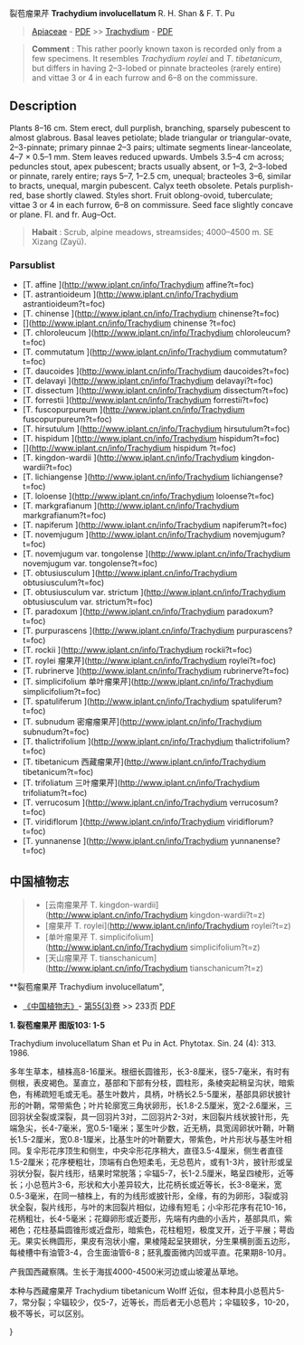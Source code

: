 裂苞瘤果芹 **Trachydium involucellatum** R. H. Shan & F. T. Pu

> [Apiaceae](http://www.iplant.cn/info/Apiaceae?t=foc) - [PDF](http://www.iplant.cn/foc/pdf/Apiaceae.pdf) >> [Trachydium](http://www.iplant.cn/info/Trachydium?t=foc) - [PDF](http://www.iplant.cn/foc/pdf/Trachydium.pdf)


> **Comment** : 
> This rather poorly known taxon is recorded only from a few specimens. It resembles *Trachydium* *roylei* and *T*. *tibetanicum*, but differs in having 2–3-lobed or pinnate bracteoles (rarely entire) and vittae 3 or 4 in each furrow and 6–8 on the commissure.

## Description

Plants 8–16 cm. Stem erect, dull purplish, branching, sparsely pubescent to almost glabrous. Basal leaves petiolate; blade triangular or triangular-ovate, 2–3-pinnate; primary pinnae 2–3 pairs; ultimate segments linear-lanceolate, 4–7 × 0.5–1 mm. Stem leaves reduced upwards. Umbels 3.5–4 cm across; peduncles stout, apex pubescent; bracts usually absent, or 1–3, 2–3-lobed or pinnate, rarely entire; rays 5–7, 1–2.5 cm, unequal; bracteoles 3–6, similar to bracts, unequal, margin pubescent. Calyx teeth obsolete. Petals purplish-red, base shortly clawed. Styles short. Fruit oblong-ovoid, tuberculate; vittae 3 or 4 in each furrow, 6–8 on commissure. Seed face slightly concave or plane. Fl. and fr. Aug–Oct.


> **Habait** : 
> Scrub, alpine meadows, streamsides; 4000–4500 m. SE Xizang (Zayü).

### Parsublist

* [T.  affine  ](http://www.iplant.cn/info/Trachydium affine?t=foc)
* [T.  astrantioideum  ](http://www.iplant.cn/info/Trachydium astrantioideum?t=foc)
* [T.  chinense  ](http://www.iplant.cn/info/Trachydium chinense?t=foc)
* [](http://www.iplant.cn/info/Trachydium chinense <homonym1>?t=foc)
* [T.  chloroleucum  ](http://www.iplant.cn/info/Trachydium chloroleucum?t=foc)
* [T.  commutatum  ](http://www.iplant.cn/info/Trachydium commutatum?t=foc)
* [T.  daucoides  ](http://www.iplant.cn/info/Trachydium daucoides?t=foc)
* [T.  delavayi  ](http://www.iplant.cn/info/Trachydium delavayi?t=foc)
* [T.  dissectum  ](http://www.iplant.cn/info/Trachydium dissectum?t=foc)
* [T.  forrestii  ](http://www.iplant.cn/info/Trachydium forrestii?t=foc)
* [T.  fuscopurpureum  ](http://www.iplant.cn/info/Trachydium fuscopurpureum?t=foc)
* [T.  hirsutulum  ](http://www.iplant.cn/info/Trachydium hirsutulum?t=foc)
* [T.  hispidum  ](http://www.iplant.cn/info/Trachydium hispidum?t=foc)
* [](http://www.iplant.cn/info/Trachydium hispidum <homonym1>?t=foc)
* [T.  kingdon-wardii  ](http://www.iplant.cn/info/Trachydium kingdon-wardii?t=foc)
* [T.  lichiangense  ](http://www.iplant.cn/info/Trachydium lichiangense?t=foc)
* [T.  loloense  ](http://www.iplant.cn/info/Trachydium loloense?t=foc)
* [T.  markgrafianum  ](http://www.iplant.cn/info/Trachydium markgrafianum?t=foc)
* [T.  napiferum  ](http://www.iplant.cn/info/Trachydium napiferum?t=foc)
* [T.  novemjugum  ](http://www.iplant.cn/info/Trachydium novemjugum?t=foc)
* [T.  novemjugum var. tongolense  ](http://www.iplant.cn/info/Trachydium novemjugum var. tongolense?t=foc)
* [T.  obtusiusculum  ](http://www.iplant.cn/info/Trachydium obtusiusculum?t=foc)
* [T.  obtusiusculum var. strictum  ](http://www.iplant.cn/info/Trachydium obtusiusculum var. strictum?t=foc)
* [T.  paradoxum  ](http://www.iplant.cn/info/Trachydium paradoxum?t=foc)
* [T.  purpurascens  ](http://www.iplant.cn/info/Trachydium purpurascens?t=foc)
* [T.  rockii  ](http://www.iplant.cn/info/Trachydium rockii?t=foc)
* [T.  roylei  瘤果芹](http://www.iplant.cn/info/Trachydium roylei?t=foc)
* [T.  rubrinerve  ](http://www.iplant.cn/info/Trachydium rubrinerve?t=foc)
* [T.  simplicifolium  单叶瘤果芹](http://www.iplant.cn/info/Trachydium simplicifolium?t=foc)
* [T.  spatuliferum  ](http://www.iplant.cn/info/Trachydium spatuliferum?t=foc)
* [T.  subnudum  密瘤瘤果芹](http://www.iplant.cn/info/Trachydium subnudum?t=foc)
* [T.  thalictrifolium  ](http://www.iplant.cn/info/Trachydium thalictrifolium?t=foc)
* [T.  tibetanicum  西藏瘤果芹](http://www.iplant.cn/info/Trachydium tibetanicum?t=foc)
* [T.  trifoliatum  三叶瘤果芹](http://www.iplant.cn/info/Trachydium trifoliatum?t=foc)
* [T.  verrucosum  ](http://www.iplant.cn/info/Trachydium verrucosum?t=foc)
* [T.  viridiflorum  ](http://www.iplant.cn/info/Trachydium viridiflorum?t=foc)
* [T.  yunnanense  ](http://www.iplant.cn/info/Trachydium yunnanense?t=foc)


## 中国植物志

> * [云南瘤果芹  T.  kingdon-wardii](http://www.iplant.cn/info/Trachydium kingdon-wardii?t=z)
> * [瘤果芹  T.  roylei](http://www.iplant.cn/info/Trachydium roylei?t=z)
> * [单叶瘤果芹  T.  simplicifolium](http://www.iplant.cn/info/Trachydium simplicifolium?t=z)
> * [天山瘤果芹  T.  tianschanicum](http://www.iplant.cn/info/Trachydium tianschanicum?t=z)


**裂苞瘤果芹 Trachydium involucellatum",

* [《中国植物志》](http://www.iplant.cn/frps)- [第55(3)卷](http://www.iplant.cn/frps/vol/55(3)) >> 233页 [PDF](http://www.iplant.cn/frps/pdf/55(3)/233a.PDF)


**1. 裂苞瘤果芹 图版103: 1-5**

Trachydium involucellatum Shan et Pu in Act. Phytotax. Sin. 24 (4): 313. 1986.

多年生草本，植株高8-16厘米。根细长圆锥形，长3-8厘米，径5-7毫米，有时有侧根，表皮褐色。茎直立，基部和下部有分枝，圆柱形，条棱突起稍呈沟状，暗紫色，有稀疏短毛或无毛。基生叶数片，具柄，叶柄长2.5-5厘米，基部具卵状披针形的叶鞘，常带紫色；叶片轮廓宽三角状卵形，长1.8-2.5厘米，宽2-2.6厘米，三回羽状全裂或深裂，具一回羽片3对，二回羽片2-3对，末回裂片线状披针形，先端急尖，长4-7毫米，宽0.5-1毫米；茎生叶少数，近无柄，具宽阔卵状叶鞘，叶鞘长1.5-2厘米，宽0.8-1厘米，比基生叶的叶鞘要大，带紫色，叶片形状与基生叶相同。复伞形花序顶生和侧生，中央伞形花序稍大，直径3.5-4厘米，侧生者直径1.5-2厘米；花序梗粗壮，顶端有白色短柔毛，无总苞片，或有1-3片，披针形或呈羽状分裂，裂片线形，结果时常脱落；伞辐5-7，长1-2.5厘米，略呈四棱形，近等长；小总苞片3-6，形状和大小差异较大，比花柄长或近等长，长3-8毫米，宽0.5-3毫米，在同一植株上，有的为线形或披针形，全缘，有的为卵形，3裂或羽状全裂，裂片线形，与叶的末回裂片相似，边缘有短毛；小伞形花序有花10-16，花柄粗壮，长4-5毫米；花瓣卵形或近菱形，先端有内曲的小舌片，基部具爪，紫褐色；花柱基扁圆锥形或近盘形，暗紫色，花柱粗短，极度叉开，近于平展；萼齿无。果实长椭圆形，果皮有泡状小瘤，果棱隆起呈狭翅状，分生果横剖面五边形，每棱槽中有油管3-4，合生面油管6-8；胚乳腹面微内凹或平直。花果期8-10月。

产我国西藏察隅。生长于海拔4000-4500米河边或山坡灌丛草地。

本种与西藏瘤果芹 Trachydium tibetanicum Wolff 近似，但本种具小总苞片5-7，常分裂；伞辐较少，仅5-7，近等长，而后者无小总苞片；伞辐较多，10-20，极不等长，可以区别。

}